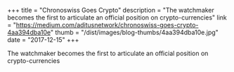 +++
title = "Chronoswiss Goes Crypto"
description = "The watchmaker becomes the first to articulate an official position on crypto-currencies"
link = "https://medium.com/aditusnetwork/chronoswiss-goes-crypto-4aa394dba10e"
thumb = "/dist/images/blog-thumbs/4aa394dba10e.jpg"
date = "2017-12-15"
+++

The watchmaker becomes the first to articulate an official position on crypto-currencies